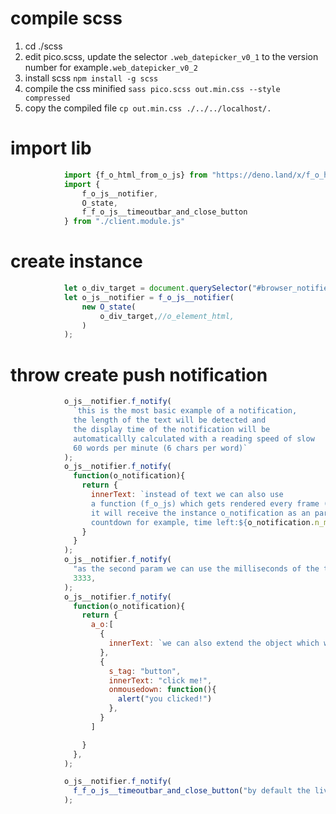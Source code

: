 <!-- {"s_msg":"this file was automatically generated","s_by":"f_generate_markdown.module.js","s_ts_created":"Mon May 08 2023 12:14:38 GMT+0200 (Central European Summer Time)","n_ts_created":1683540878794} -->
# compile scss
1. cd ./scss
2. edit pico.scss, update the selector `.web_datepicker_v0_1` to the version number for example`.web_datepicker_v0_2`
3. install scss `npm install -g scss`
4. compile the css minified `sass pico.scss out.min.css --style compressed`
5. copy the compiled file `cp out.min.css ./../../localhost/.`
# import lib
```javascript
            import {f_o_html_from_o_js} from "https://deno.land/x/f_o_html_from_o_js@0.7/mod.js";
            import {
                f_o_js__notifier,
                O_state,
                f_f_o_js__timeoutbar_and_close_button
            } from "./client.module.js"

```
# create instance
```javascript
            let o_div_target = document.querySelector("#browser_notifier");
            let o_js__notifier = f_o_js__notifier(
                new O_state(
                    o_div_target,//o_element_html,
                )
            );
```
# throw create push notification
```javascript
            o_js__notifier.f_notify(
              `this is the most basic example of a notification,
              the length of the text will be detected and 
              the display time of the notification will be 
              automaticallly calculated with a reading speed of slow 
              60 words per minute (6 chars per word)`
            );
            o_js__notifier.f_notify(
              function(o_notification){
                return {
                  innerText: `instead of text we can also use 
                  a function (f_o_js) which gets rendered every frame (requestAnimationFrame), 
                  it will receive the instance o_notification as an parameter, we can use that to create a 
                  countdown for example, time left:${o_notification.n_milliseconds_to_live}ms`
                }
              }
            );
            o_js__notifier.f_notify(
              "as the second param we can use the milliseconds of the time a notification will show", 
              3333,
            );
            o_js__notifier.f_notify(
              function(o_notification){
                return {
                  a_o:[
                    {
                      innerText: `we can also extend the object which will get parsed to html with f_o_html_from_o_js`, 
                    },
                    {
                      s_tag: "button", 
                      innerText: "click me!",
                      onmousedown: function(){
                        alert("you clicked!")
                      },
                    }
                  ]

                }
              },
            );

            o_js__notifier.f_notify(
              f_f_o_js__timeoutbar_and_close_button("by default the livrary includes a notification template which includes a timeout bar and a button to close the notification"),
            );

```